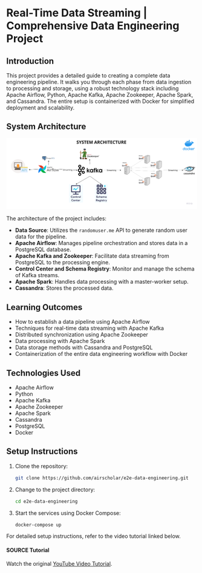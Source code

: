# Real-Time Data Streaming | Comprehensive Data Engineering Project


## Introduction

This project provides a detailed guide to creating a complete data engineering pipeline. It walks you through each phase from data ingestion to processing and storage, using a robust technology stack including Apache Airflow, Python, Apache Kafka, Apache Zookeeper, Apache Spark, and Cassandra. The entire setup is containerized with Docker for simplified deployment and scalability.

## System Architecture

![System Architecture](./image.png)

The architecture of the project includes:

- **Data Source**: Utilizes the `randomuser.me` API to generate random user data for the pipeline.
- **Apache Airflow**: Manages pipeline orchestration and stores data in a PostgreSQL database.
- **Apache Kafka and Zookeeper**: Facilitate data streaming from PostgreSQL to the processing engine.
- **Control Center and Schema Registry**: Monitor and manage the schema of Kafka streams.
- **Apache Spark**: Handles data processing with a master-worker setup.
- **Cassandra**: Stores the processed data.

## Learning Outcomes

- How to establish a data pipeline using Apache Airflow
- Techniques for real-time data streaming with Apache Kafka
- Distributed synchronization using Apache Zookeeper
- Data processing with Apache Spark
- Data storage methods with Cassandra and PostgreSQL
- Containerization of the entire data engineering workflow with Docker

## Technologies Used

- Apache Airflow
- Python
- Apache Kafka
- Apache Zookeeper
- Apache Spark
- Cassandra
- PostgreSQL
- Docker

## Setup Instructions

1. Clone the repository:
    ```bash
    git clone https://github.com/airscholar/e2e-data-engineering.git
    ```

2. Change to the project directory:
    ```bash
    cd e2e-data-engineering
    ```

3. Start the services using Docker Compose:
    ```bash
    docker-compose up
    ```

For detailed setup instructions, refer to the video tutorial linked below.

#### SOURCE Tutorial
Watch the original [YouTube Video Tutorial](https://www.youtube.com/watch?v=GqAcTrqKcrY).

